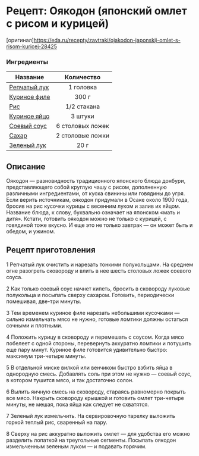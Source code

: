# Рецепт: Оякодон (японский омлет с рисом и курицей)
[оригинал]https://eda.ru/recepty/zavtraki/ojakodon-japonskij-omlet-s-risom-kuricej-28425

### Ингредиенты
| Название        	| Количество    |
| -------------   	|:-------------:|
| [Репчатый лук]()		| 	1 головка	|
| [Куриное филе]()		| 	300 г	|
| [Рис]()		| 	1/2 стакана	|
| [Куриное яйцо]()		| 	3 штуки	|
| [Соевый соус]()		| 	6 столовых ложек	|
| [Сахар]()		| 	2 столовые ложки	|
| [Зеленый лук]()		| 	20 г	|


## Описание
Оякодон — разновидность традиционного японского блюда донбури, представляющего собой круглую чашу с рисом, дополненную различными ингредиентами, от куска свинины или говядины до угря. Если верить источникам, оякодон придумали в Осаке около 1900 года, бросив на рис кусочки курицы с весенним луком и залив их яйцом. Название блюда, к слову, буквально означает на японском «мать и дитя». Кстати, готовить оякодон можно не только с курицей, с говядиной тоже вкусно. И еще это не только завтрак — он может быть и обедом, и ужином.

## Рецепт приготовления
1 Репчатый лук очистить и нарезать тонкими полукольцами. На среднем огне разогреть сковороду и влить в нее шесть столовых ложек соевого соуса.

2 Как только соевый соус начнет кипеть, бросить в сковороду луковые полукольца и посыпать сверху сахаром. Готовить, периодически помешивая, две-три минуты.

3 Тем временем куриное филе нарезать небольшими кусочками — сильно измельчать мясо не нужно, готовые ломтики должны остаться сочными и плотными.

4 Положить курицу в сковороду и перемешать с соусом. Когда мясо побелеет с одной стороны, перевернуть аккуратно ломтики и потушить еще пару минут. Куриное филе готовится удивительно быстро: максимум три-четыре минуты.

5 В отдельной миске вилкой или венчиком быстро взбить яйца в однородную смесь. Добавлять соль при этом не нужно — соевый соус, в котором тушится мясо, и так достаточно солон.

6 Вылить яичную смесь на сковороду, стараясь равномерно покрыть все мясо. Накрыть сковороду крышкой и готовить омлет три-четыре минуты, не мешая, пока яйца как следует не схватятся.

7 Зеленый лук измельчить. На сервировочную тарелку выложить горкой теплый рис, сваренный на пару.

8 Сверху на рис аккуратно выложить омлет — для удобства его можно разделить лопаткой на треугольные сегменты. Посыпать оякодон измельченным зеленым луком — и подавать горячим.

